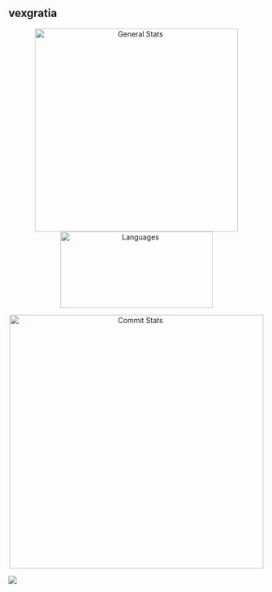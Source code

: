 ## vexgratia
<p align="center">
	<img alt="General Stats"  width="400"
	src="https://github-readme-stats.vercel.app/api?username=vexgratia&theme=transparent&hide_border=true&include_all_commits=true&count_private=false"/>
	<img alt="Languages" width="300" height="150"
	src="https://github-readme-stats.vercel.app/api/top-langs/?username=vexgratia&theme=transparent&hide_border=true&include_all_commits=true&count_private=false&layout=compact"/>
</p>
<p align="center">
	<img alt="Commit Stats"  width="500"
	src="https://github-readme-streak-stats.herokuapp.com/?user=vexgratia&theme=transparent&hide_border=true"/>
</p>
<p align="left">
  <a href="https://skillicons.dev">
    <img src="https://skillicons.dev/icons?i=go,mysql,postgres,postman,docker,kafka,git,github," />
  </a>
</p>

